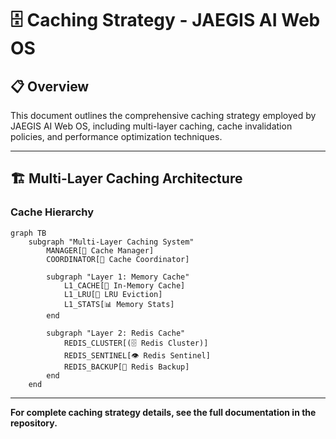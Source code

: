 # 🗄️ Caching Strategy - JAEGIS AI Web OS

## 📋 **Overview**

This document outlines the comprehensive caching strategy employed by JAEGIS AI Web OS, including multi-layer caching, cache invalidation policies, and performance optimization techniques.

---

## 🏗️ **Multi-Layer Caching Architecture**

### **Cache Hierarchy**

```mermaid
graph TB
    subgraph "Multi-Layer Caching System"
        MANAGER[🎯 Cache Manager]
        COORDINATOR[🔄 Cache Coordinator]
        
        subgraph "Layer 1: Memory Cache"
            L1_CACHE[💾 In-Memory Cache]
            L1_LRU[🔄 LRU Eviction]
            L1_STATS[📊 Memory Stats]
        end
        
        subgraph "Layer 2: Redis Cache"
            REDIS_CLUSTER[(🗄️ Redis Cluster)]
            REDIS_SENTINEL[👁️ Redis Sentinel]
            REDIS_BACKUP[💾 Redis Backup]
        end
    end
```

---

**For complete caching strategy details, see the full documentation in the repository.**